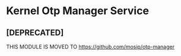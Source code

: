 # Kernel Otp Manager Service
## [DEPRECATED]

THIS MODULE IS MOVED TO https://github.com/mosip/otp-manager